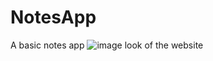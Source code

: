 # NotesApp

A basic notes app 
![image](https://user-images.githubusercontent.com/93027256/208650137-8cb603cf-76ca-468e-9957-734a0f24c49c.png)
look of the website
